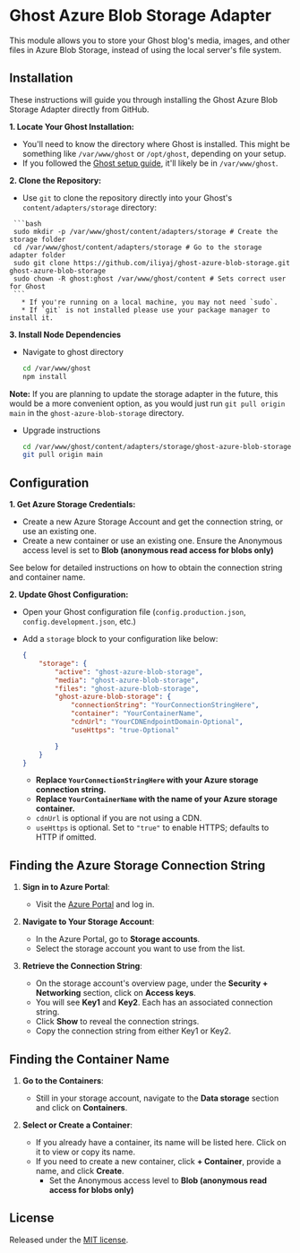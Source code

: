 # Ghost Azure Blob Storage Adapter

This module allows you to store your Ghost blog's media, images, and other files in Azure Blob Storage, instead of using the local server's file system.

## Installation

These instructions will guide you through installing the Ghost Azure Blob Storage Adapter directly from GitHub.

**1. Locate Your Ghost Installation:**

   - You'll need to know the directory where Ghost is installed. This might be something like `/var/www/ghost` or `/opt/ghost`, depending on your setup.
   - If you followed the [Ghost setup guide](https://docs.ghost.org/docs/install), it'll likely be in `/var/www/ghost`.

**2. Clone the Repository:**

   -  Use `git` to clone the repository directly into your Ghost's `content/adapters/storage` directory:

     ```bash
     sudo mkdir -p /var/www/ghost/content/adapters/storage # Create the storage folder
     cd /var/www/ghost/content/adapters/storage # Go to the storage adapter folder
     sudo git clone https://github.com/iliyaj/ghost-azure-blob-storage.git ghost-azure-blob-storage
     sudo chown -R ghost:ghost /var/www/ghost/content # Sets correct user for Ghost
     ```
       * If you're running on a local machine, you may not need `sudo`.
       * If `git` is not installed please use your package manager to install it.

**3. Install Node Dependencies**

- Navigate to ghost directory

  ```bash
  cd /var/www/ghost
  npm install
  ```

**Note:** If you are planning to update the storage adapter in the future, this would be a more convenient option, as you would just run `git pull origin main` in the `ghost-azure-blob-storage` directory.

- Upgrade instructions

  ```bash
  cd /var/www/ghost/content/adapters/storage/ghost-azure-blob-storage
  git pull origin main
  ```


## Configuration

**1. Get Azure Storage Credentials:**

   -   Create a new Azure Storage Account and get the connection string, or use an existing one.
   -   Create a new container or use an existing one. Ensure the Anonymous access level is set to **Blob (anonymous read access for blobs only)**

   See below for detailed instructions on how to obtain the connection string and container name.

**2. Update Ghost Configuration:**

   -   Open your Ghost configuration file (`config.production.json`, `config.development.json`, etc.)
   - Add a `storage` block to your configuration like below:
        ```json
        {
            "storage": {
                "active": "ghost-azure-blob-storage",
                "media": "ghost-azure-blob-storage",
                "files": "ghost-azure-blob-storage",
                "ghost-azure-blob-storage": {
                    "connectionString": "YourConnectionStringHere",
                    "container": "YourContainerName",
                    "cdnUrl": "YourCDNEndpointDomain-Optional",
                    "useHttps": "true-Optional"
        
                }
            }
        }
        ```

        - **Replace `YourConnectionStringHere` with your Azure storage connection string.**
        - **Replace `YourContainerName` with the name of your Azure storage container.**
        -   `cdnUrl` is optional if you are not using a CDN.
        -   `useHttps` is optional. Set to `"true"` to enable HTTPS; defaults to HTTP if omitted.

## Finding the Azure Storage Connection String

1.  **Sign in to Azure Portal**:
    -   Visit the [Azure Portal](https://portal.azure.com) and log in.

2.  **Navigate to Your Storage Account**:
    -   In the Azure Portal, go to **Storage accounts**.
    -   Select the storage account you want to use from the list.

3.  **Retrieve the Connection String**:
    -   On the storage account's overview page, under the **Security + Networking** section, click on **Access keys**.
    -   You will see **Key1** and **Key2**. Each has an associated connection string.
    -   Click **Show** to reveal the connection strings.
    -   Copy the connection string from either Key1 or Key2.

## Finding the Container Name

1.  **Go to the Containers**:
    -   Still in your storage account, navigate to the **Data storage** section and click on **Containers**.

2.  **Select or Create a Container**:
    -   If you already have a container, its name will be listed here. Click on it to view or copy its name.
    -   If you need to create a new container, click **+ Container**, provide a name, and click **Create**.
        - Set the Anonymous access level to **Blob (anonymous read access for blobs only)**

## License

Released under the [MIT license](https://github.com/muzix/ghost-s3/blob/master/LICENSE).